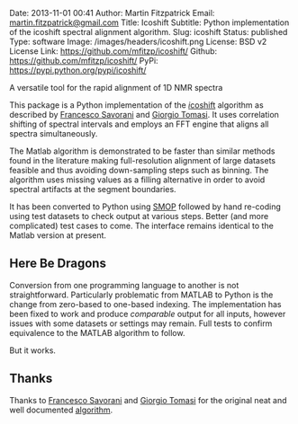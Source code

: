 Date: 2013-11-01 00:41
Author: Martin Fitzpatrick
Email: martin.fitzpatrick@gmail.com
Title: Icoshift
Subtitle: Python implementation of the icoshift spectral alignment algorithm.
Slug: icoshift
Status: published
Type: software
Image: /images/headers/icoshift.png
License: BSD v2 License
Link: https://github.com/mfitzp/icoshift/
Github: https://github.com/mfitzp/icoshift/
PyPi: https://pypi.python.org/pypi/icoshift/

A versatile tool for the rapid alignment of 1D NMR spectra

This package is a Python implementation of the [*i*coshift](http://www.ncbi.nlm.nih.gov/pubmed/20004603) algorithm as
described by [Francesco Savorani](www.models.life.ku.dk) and [Giorgio Tomasi](www.igm.life.ku.dk). It uses correlation
shifting of spectral intervals and employs an FFT engine that aligns all spectra simultaneously.

The Matlab algorithm is demonstrated to be faster than similar methods found in the literature making full-resolution
alignment of large datasets feasible and thus avoiding down-sampling steps such as binning. The algorithm uses missing
values as a filling alternative in order to avoid spectral artifacts at the segment boundaries.

It has been converted to Python using [SMOP](http://chiselapp.com/user/victorlei/repository/smop-dev/home) followed by
hand re-coding using test datasets to check output at various steps. Better (and more complicated) test cases to come. 
The interface remains identical to the Matlab version at present.

## Here Be Dragons

Conversion from one programming language to another is not straightforward. Particularly problematic from MATLAB to
Python is the change from zero-based to one-based indexing. The implementation has been fixed to work and produce
*comparable* output for all inputs, however issues with some datasets or settings may remain. Full tests to confirm
equivalence to the MATLAB algorithm to follow.

But it works.

## Thanks

Thanks to [Francesco Savorani](www.models.life.ku.dk) and [Giorgio Tomasi](www.igm.life.ku.dk) for the original neat and well documented [algorithm](http://www.ncbi.nlm.nih.gov/pubmed/20004603).
